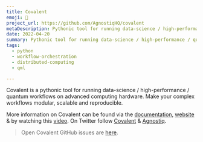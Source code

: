 ```yaml
---
title: Covalent
emoji: 🔀
project_url: https://github.com/AgnostiqHQ/covalent
metaDescription: Pythonic tool for running data-science / high-performance / quantum workflows on advanced computing hardware. Make your complex workflows modular, scalable and reproducible.
date: 2022-04-20
summary: Pythonic tool for running data-science / high-performance / quantum workflows on advanced computing hardware. 
tags:
  - python
  - workflow-orchestration
  - distributed-computing
  - qml

---
```


Covalent is a pythonic tool for running data-science / high-performance / quantum workflows on advanced computing hardware. Make your complex workflows modular, scalable and reproducible.

More information on Covalent can be found via the [documentation](https://covalent.readthedocs.io/en/latest/), [website](http://covalent.xyz) & by watching this [video](https://youtu.be/TI1ZD0-_KLM). On Twitter follow [Covalent](https://twitter.com/covalentxyz) & [Agnostiq](https://twitter.com/agnostiqHQ).

> Open Covalent GitHub issues are [here](https://github.com/AgnostiqHQ/covalent/issues).

